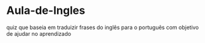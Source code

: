 # Aula-de-Ingles
quiz que baseia em traduizir frases do inglês para o português com objetivo de ajudar no aprendizado
